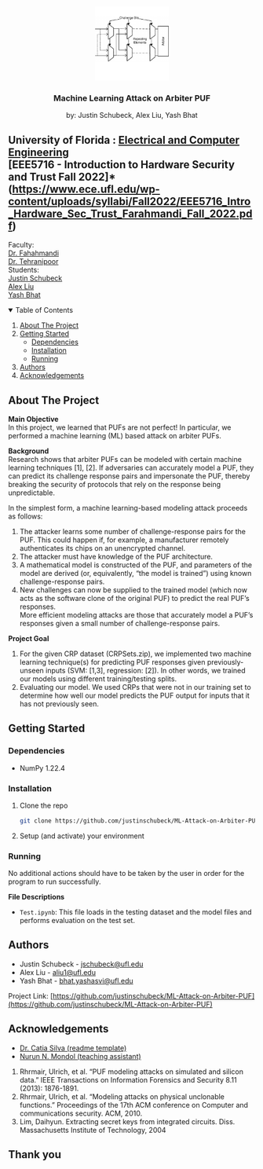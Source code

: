 <!-- PROJECT LOGO -->
<br />
<p align="center">
  <a href="https://www.researchgate.net/figure/The-Arbiter-PUF-structure_fig1_228851018">
    <img src="images/The-Arbiter-PUF-structure.png" alt="Logo" width="150" height="150">
  </a>

  <h3 align="center">Machine Learning Attack on Arbiter PUF</h3>
  <p align="center">
    by: Justin Schubeck, Alex Liu, Yash Bhat
  </p>
</p>

## University of Florida : [Electrical and Computer Engineering](https://www.ece.ufl.edu/)<br />[EEE5716 - Introduction to Hardware Security and Trust Fall 2022]*(https://www.ece.ufl.edu/wp-content/uploads/syllabi/Fall2022/EEE5716_Intro_Hardware_Sec_Trust_Farahmandi_Fall_2022.pdf)
Faculty: <br />
[Dr. Fahahmandi](https://www.ece.ufl.edu/people/faculty/farimah-farahmandi/) <br />
[Dr. Tehranipoor](https://www.ece.ufl.edu/people/faculty/mark-m-tehranipoor/) <br />
Students: <br />
[Justin Schubeck](https://www.linkedin.com/in/justinschubeck/) <br />
[Alex Liu](https://www.linkedin.com/in/alex-liu-m1/) <br />
[Yash Bhat](https://www.linkedin.com/in/yash-bhat/)



<!-- TABLE OF CONTENTS -->
<details open="open">
  <summary>Table of Contents</summary>
  <ol>
    <li>
      <a href="#about-the-project">About The Project</a>
    </li>
    <li>
      <a href="#getting-started">Getting Started</a>
      <ul>
        <li><a href="#dependencies">Dependencies</a></li>
        <li><a href="#installation">Installation</a></li>
        <li><a href="#running">Running</a></li>
      </ul>
    </li>
    <li><a href="#authors">Authors</a></li>
    <li><a href="#acknowledgements">Acknowledgements</a></li>
  </ol>
</details>



<!-- ABOUT THE PROJECT -->
## About The Project
**Main Objective**<br />
In this project, we learned that PUFs are not perfect! In particular, we performed a machine learning (ML) based attack on arbiter PUFs.

**Background** <br />
Research shows that arbiter PUFs can be modeled with certain machine learning techniques [1], [2]. If adversaries can accurately model a PUF, they can predict its challenge response pairs and impersonate the PUF, thereby breaking the security of protocols that rely on the response being unpredictable.

In the simplest form, a machine learning-based modeling attack proceeds as follows:
1. The attacker learns some number of challenge-response pairs for the PUF. This could happen if, for example, a manufacturer remotely authenticates its chips on an unencrypted channel.
2. The attacker must have knowledge of the PUF architecture.
3. A mathematical model is constructed of the PUF, and parameters of the model are derived (or, equivalently, “the model
is trained”) using known challenge-response pairs.
4. New challenges can now be supplied to the trained model (which now acts as the software clone of the original PUF)
to predict the real PUF’s responses.<br />
More efficient modeling attacks are those that accurately model a PUF’s responses given a small number of challenge-response
pairs.

**Project Goal**<br />
1. For the given CRP dataset (CRPSets.zip), we implemented two machine learning technique(s) for predicting
PUF responses given previously-unseen inputs (SVM: [1,3], regression: [2]). In other words, we trained our models using different training/testing splits.
2. Evaluating our model. We used CRPs that were not in our training set to determine how well our model predicts the PUF output for inputs that it has not previously seen.


<!-- GETTING STARTED -->
## Getting Started

### Dependencies
* NumPy 1.22.4

### Installation

1. Clone the repo
   ```sh
   git clone https://github.com/justinschubeck/ML-Attack-on-Arbiter-PUF.git
   ```
2. Setup (and activate) your environment

### Running
No additional actions should have to be taken by the user in order for the program to run successfully.

**File Descriptions**
* ```Test.ipynb```: This file loads in the testing dataset and the model files and performs evaluation on the test set. 

<!-- Authors -->
## Authors

* Justin Schubeck - jschubeck@ufl.edu
* Alex Liu - aliu1@ufl.edu
* Yash Bhat - bhat.yashasvi@ufl.edu

Project Link: [https://github.com/justinschubeck/ML-Attack-on-Arbiter-PUF](https://github.com/justinschubeck/ML-Attack-on-Arbiter-PUF)


<!-- ACKNOWLEDGEMENTS -->
## Acknowledgements

* [Dr. Catia Silva (readme template)](https://faculty.eng.ufl.edu/catia-silva/)
* [Nurun N. Mondol (teaching assistant)](https://fics.institute.ufl.edu/index.php/about/students/)

1. Rhrmair, Ulrich, et al. “PUF modeling attacks on simulated and silicon data.” IEEE Transactions on Information Forensics and Security 8.11 (2013): 1876-1891.
2. Rhrmair, Ulrich, et al. “Modeling attacks on physical unclonable functions.” Proceedings of the 17th ACM conference on Computer and communications security. ACM, 2010.
3. Lim, Daihyun. Extracting secret keys from integrated circuits. Diss. Massachusetts Institute of Technology, 2004

## Thank you